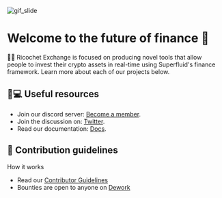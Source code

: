![gif_slide](https://user-images.githubusercontent.com/69639595/165824337-81f487c9-fa13-4048-af1c-41869d822aac.gif)

# Welcome to the future of finance 👋

🙋‍♀️ Ricochet Exchange is focused on producing novel tools that allow people to invest their crypto assets in real-time using Superfluid's finance framework. 
Learn more about each of our projects below.
  
## 👩💻 Useful resources

* Join our discord server: [Become a member](https://discord.com/invite/mss4t2ED3y).
* Join the discussion on: [Twitter](https://twitter.com/ricochetxchange).
* Read our documentation: [Docs](https://github.com/Ricochet-Exchange/docs.ricochet.exchange).

## 🌈 Contribution guidelines 
 How it works

* Read our [Contributor Guidelines](https://github.com/Ricochet-Exchange/ricochet-frontend/blob/v2/CONTRIBUTING.md)
* Bounties are open to anyone on [Dework](https://app.dework.xyz/ricochet-exchange-da)


